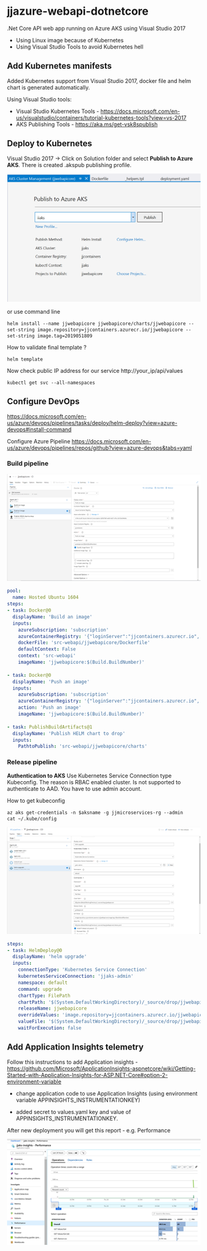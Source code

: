 # jjazure-webapi-dotnetcore
.Net Core API web app running on Azure AKS using Visual Studio 2017

- Using Linux image because of Kubernetes
- Using Visual Studio Tools to avoid Kubernetes hell

## Add Kubernetes manifests

Added Kubernetes support from Visual Studio 2017, docker file and helm chart is generated automatically.

Using Visual Studio tools:
- Visual Studio Kubernetes Tools - https://docs.microsoft.com/en-us/visualstudio/containers/tutorial-kubernetes-tools?view=vs-2017
- AKS Publishing Tools - https://aka.ms/get-vsk8spublish

## Deploy to Kubernetes

Visual Studio 2017 -> Click on Solution folder and select **Publish to Azure AKS**. There is created .akspub publishing profile.

![Publish to AKS](media/publish-to-aks.png)

or use command line

```
helm install --name jjwebapicore jjwebapicore/charts/jjwebapicore --set-string image.repository=jjcontainers.azurecr.io/jjwebapicore --set-string image.tag=2019051809
```

How to validate final template ?
```
helm template
```

Now check public IP address for our service http://your_ip/api/values

```
kubectl get svc --all-namespaces
```

## Configure DevOps

https://docs.microsoft.com/en-us/azure/devops/pipelines/tasks/deploy/helm-deploy?view=azure-devops#install-command

Configure Azure Pipeline https://docs.microsoft.com/en-us/azure/devops/pipelines/repos/github?view=azure-devops&tabs=yaml

### Build pipeline
![DevOps CI pipeline](media/devops-ci.png)

```yaml
pool:
  name: Hosted Ubuntu 1604
steps:
- task: Docker@0
  displayName: 'Build an image'
  inputs:
    azureSubscription: 'subscription'
    azureContainerRegistry: '{"loginServer":"jjcontainers.azurecr.io", "id" : "/subscriptions/XXXXXXXXXXXXXXXXXX/resourceGroups/TEST/providers/Microsoft.ContainerRegistry/registries/jjcontainers"}'
    dockerFile: 'src-webapi/jjwebapicore/Dockerfile'
    defaultContext: False
    context: 'src-webapi'
    imageName: 'jjwebapicore:$(Build.BuildNumber)'

- task: Docker@0
  displayName: 'Push an image'
  inputs:
    azureSubscription: 'subscription'
    azureContainerRegistry: '{"loginServer":"jjcontainers.azurecr.io", "id" : "/subscriptions/XXXXXXXXXXXXXXXXXX/resourceGroups/TEST/providers/Microsoft.ContainerRegistry/registries/jjcontainers"}'
    action: 'Push an image'
    imageName: 'jjwebapicore:$(Build.BuildNumber)'

- task: PublishBuildArtifacts@1
  displayName: 'Publish HELM chart to drop'
  inputs:
    PathtoPublish: 'src-webapi/jjwebapicore/charts'
```

### Release pipeline

**Authentication to AKS**
Use Kubernetes Service Connection type Kubeconfig. The reason is RBAC enabled cluster. Is not supported to authenticate to AAD. You have to use admin account.

How to get kubeconfig

```
az aks get-credentials -n $aksname -g jjmicroservices-rg --admin
cat ~/.kube/config
```

![DevOps CD pipeline](media/devops-cd.png)

```yaml
steps:
- task: HelmDeploy@0
  displayName: 'helm upgrade'
  inputs:
    connectionType: 'Kubernetes Service Connection'
    kubernetesServiceConnection: 'jjaks-admin'
    namespace: default
    command: upgrade
    chartType: FilePath
    chartPath: '$(System.DefaultWorkingDirectory)/_source/drop/jjwebapicore'
    releaseName: jjwebapicore
    overrideValues: 'image.repository=jjcontainers.azurecr.io/jjwebapicore,image.tag=$(build.buildNumber)'
    valueFile: '$(System.DefaultWorkingDirectory)/_source/drop/jjwebapicore/values.yaml'
    waitForExecution: false
```

## Add Application Insights telemetry

Follow this instructions to add Application insights - https://github.com/Microsoft/ApplicationInsights-aspnetcore/wiki/Getting-Started-with-Application-Insights-for-ASP.NET-Core#option-2-environment-variable

- change application code to use Application Insights (using environment variable APPINSIGHTS_INSTRUMENTATIONKEY)

- added secret to values.yaml key and value of APPINSIGHTS_INSTRUMENTATIONKEY.

After new deployment you will get this report - e.g. Performance

![Application Insights](media/appinsights.png)
